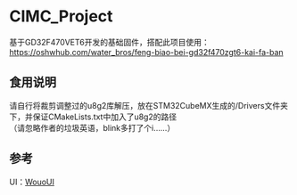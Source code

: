 # CIMC_Project
基于GD32F470VET6开发的基础固件，搭配此项目使用：https://oshwhub.com/water_bros/feng-biao-bei-gd32f470zgt6-kai-fa-ban

## 食用说明
请自行将裁剪调整过的u8g2库解压，放在STM32CubeMX生成的/Drivers文件夹下，并保证CMakeLists.txt中加入了u8g2的路径<br/>
（请忽略作者的垃圾英语，blink多打了个i……）

## 参考
UI：[WouoUI](https://github.com/RQNG/WouoUI)

